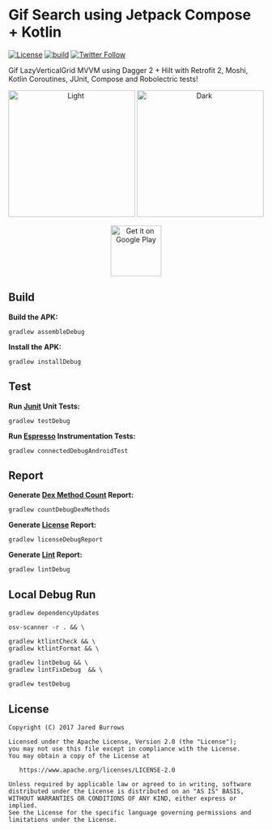 # Gif Search using Jetpack Compose + Kotlin

[![License](https://img.shields.io/badge/License-Apache%202.0-blue.svg)](https://www.apache.org/licenses/LICENSE-2.0)
[![build](https://github.com/jaredsburrows/android-gif-search/actions/workflows/build.yml/badge.svg)](https://github.com/jaredsburrows/android-gif-search/actions/workflows/build.yml)
[![Twitter Follow](https://img.shields.io/twitter/follow/jaredsburrows.svg?style=social)](https://twitter.com/jaredsburrows)


Gif LazyVerticalGrid MVVM using Dagger 2 + Hilt with Retrofit 2, Moshi, Kotlin Coroutines,
JUnit, Compose and Robolectric tests!

<p align="center">
  <a href="https://i.imgur.com/BATyXSX_d.webp?maxwidth=760&fidelity=grand" target="_blank"><img src="https://i.imgur.com/BATyXSX_d.webp?maxwidth=760&fidelity=grand" width="250px"  alt="Light"/></a>
  <a href="https://i.imgur.com/TXiAiS2_d.webp?maxwidth=760&fidelity=grand" target="_blank"><img src="https://i.imgur.com/TXiAiS2_d.webp?maxwidth=760&fidelity=grand" width="250px"  alt="Dark"/></a>
</p>

<p align="center">
  <a href="https://play.google.com/store/apps/details?id=com.burrowsapps.gif.search"><img src="https://play.google.com/intl/en_us/badges/static/images/badges/en_badge_web_generic.png" alt="Get it on Google Play" height="100"/></a>
</p>

## Build

**Build the APK:**

```shell
gradlew assembleDebug
```

**Install the APK:**

```shell
gradlew installDebug
```

## Test

**Run [Junit](https://junit.org/junit4/) Unit Tests:**

```shell
gradlew testDebug
```

**Run [Espresso](https://developer.android.com/training/testing/ui-testing/espresso-testing.html)
Instrumentation Tests:**

```shell
gradlew connectedDebugAndroidTest
```

## Report

**Generate [Dex Method Count](https://github.com/KeepSafe/dexcount-gradle-plugin) Report:**

```shell
gradlew countDebugDexMethods
```

**Generate [License](https://github.com/jaredsburrows/gradle-license-plugin) Report:**

```shell
gradlew licenseDebugReport
```

**Generate [Lint](https://developer.android.com/tools/help/lint.html) Report:**

```shell
gradlew lintDebug
```

## Local Debug Run

```shell
gradlew dependencyUpdates
```

```shell
osv-scanner -r . && \

gradlew ktlintCheck && \
gradlew ktlintFormat && \

gradlew lintDebug && \
gradlew lintFixDebug  && \

gradlew testDebug
```

## License

```
Copyright (C) 2017 Jared Burrows

Licensed under the Apache License, Version 2.0 (the "License");
you may not use this file except in compliance with the License.
You may obtain a copy of the License at

   https://www.apache.org/licenses/LICENSE-2.0

Unless required by applicable law or agreed to in writing, software
distributed under the License is distributed on an "AS IS" BASIS,
WITHOUT WARRANTIES OR CONDITIONS OF ANY KIND, either express or implied.
See the License for the specific language governing permissions and
limitations under the License.
```
